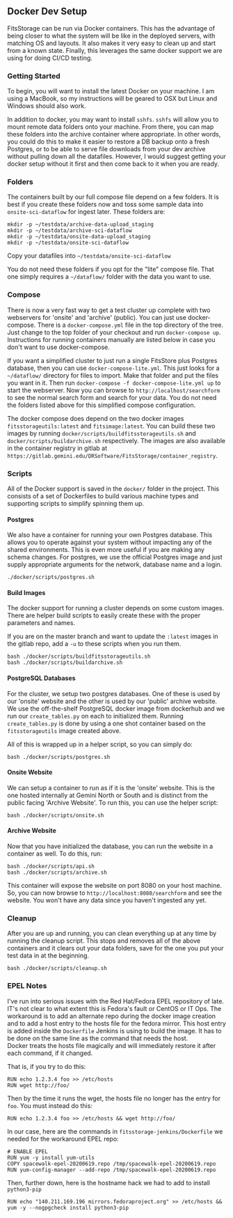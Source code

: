 ## Docker Dev Setup

FitsStorage can be run via Docker containers.  This has the advantage of being closer to
what the system will be like in the deployed servers, with matching OS and layouts.  It
also makes it very easy to clean up and start from a known state.  Finally, this leverages
the same docker support we are using for doing CI/CD testing.

### Getting Started

To begin, you will want to install the latest Docker on your machine.  I am using a
MacBook, so my instructions will be geared to OSX but Linux and Windows should also 
work.

In addition to docker, you may want to install `sshfs`.  `sshfs` will allow you to
mount remote data folders onto your machine.  From there, you can map these folders
into the archive container where appropriate.  In other words, you could do this to
make it easier to restore a DB backup onto a fresh Postgres, or to be able to serve
file downloads from your dev archive without pulling down all the datafiles.
However, I would suggest getting your docker setup without it first and then come
back to it when you are ready.

### Folders

The containers built by our full compose file depend on a few folders.  It is
best if you create these folders now and toss some sample data into 
`onsite-sci-dataflow` for ingest later.  These folders are:

```
mkdir -p ~/testdata/archive-data-upload_staging
mkdir -p ~/testdata/archive-sci-dataflow
mkdir -p ~/testdata/onsite-data-upload_staging
mkdir -p ~/testdata/onsite-sci-dataflow
```

Copy your datafiles into `~/testdata/onsite-sci-dataflow`

You do not need these folders if you opt for the "lite" compose file.  That one simply 
requires a `~/dataflow/` folder with the data you want to use.

### Compose

There is now a very fast way to get a test cluster up complete with two webservers for
'onsite' and 'archive' (public).  You can just use docker-compose.  There is a `docker-compose.yml`
file in the top directory of the tree.  Just change to the top folder of your checkout and
run `docker-compose up`.  Instructions for running containers manually are listed below in case
you don't want to use docker-compose.

If you want a simplified cluster to just run a single FitsStore plus Postgres database,
then you can use `docker-compose-lite.yml`.  This just looks for a `~/dataflow/` directory
for files to import.  Make that folder and put the files you want in it.  Then run
`docker-compose -f docker-compose-lite.yml up` to start the webserver.  Now you can browse
to `http://localhost/searchform` to see the normal search form and search for your data.
You do not need the folders listed above for this simplified compose configuration.

The docker compose does depend on the two docker images `fitsstorageutils:latest` and `fitsimage:latest`.
You can build these two images by running `docker/scripts/buildfitsstorageutils.sh` and
`docker/scripts/buildarchive.sh` respectively.  The images are also available in the container
registry in gitlab at `https://gitlab.gemini.edu/DRSoftware/FitsStorage/container_registry`.

### Scripts

All of the Docker support is saved in the `docker/` folder in the project.  This consists
of a set of Dockerfiles to build various machine types and supporting scripts to
simplify spinning them up.

#### Postgres

We also have a container for running your own Postgres database.  This allows you to 
operate against your system without impacting any of the shared environments.  This is
even more useful if you are making any schema changes.  For postgres, we use the
official Postgres image and just supply appropriate arguments for the network, database
name and a login.

```
./docker/scripts/postgres.sh
```

#### Build Images

The docker support for running a cluster depends on some custom images.  There
are helper build scripts to easily create these with the proper parameters and
names.

If you are on the master branch and want to update the `:latest` images in the
gitlab repo, add a `-u` to these scripts when you run them.

```
bash ./docker/scripts/buildfitsstorageutils.sh
bash ./docker/scripts/buildarchive.sh
```

#### PostgreSQL Databases

For the cluster, we setup two postgres databases.  One of these is used by our
'onsite' website and the other is used by our 'public' archive website.  We use
the off-the-shelf PostgreSQL docker image from dockerhub and we run our 
`create_tables.py` on each to initialized them.  Running `create_tables.py` is
done by using a one shot container based on the `fitsstorageutils` image
created above.

All of this is wrapped up in a helper script, so you can simply do:

```
bash ./docker/scripts/postgres.sh
```

#### Onsite Website

We can setup a container to run as if it is the 'onsite' website.  This is the
one hosted internally at Gemini North or South and is distinct from the public
facing 'Archive Website'.  To run this, you can use the helper script:

```
bash ./docker/scripts/onsite.sh
```

#### Archive Website

Now that you have initialized the database, you can run the website in a
container as well.  To do this, run:

```
bash ./docker/scripts/api.sh
bash ./docker/scripts/archive.sh
```

This container will expose the website on port 8080 on your host machine.
So, you can now browse to `http://localhost:8080/searchform` and see
the website.  You won't have any data since you haven't ingested any yet.

### Cleanup

After you are up and running, you can clean everything up at any time
by running the cleanup script.  This stops and removes all of the above
containers and it clears out your data folders, save for the one you put 
your test data in at the beginning.

```
bash ./docker/scripts/cleanup.sh
```

### EPEL Notes

I've run into serious issues with the Red Hat/Fedora EPEL repository of late.
IT's not clear to what extent this is Fedora's fault or CentOS or IT Ops.
The workaround is to add an alternate repo during the docker image creation
and to add a host entry to the hosts file for the fedora mirror.  This host
entry is added inside the `Dockerfile` Jenkins is using to build the image.
It has to be done on the same line as the command that needs the host.  
Docker treats the hosts file magically and will immediately restore it
after each command, if it changed.

That is, if you try to do this:

```
RUN echo 1.2.3.4 foo >> /etc/hosts
RUN wget http://foo/
```

Then by the time it runs the wget, the hosts file no longer has the entry
for `foo`.  You must instead do this:

```
RUN echo 1.2.3.4 foo >> /etc/hosts && wget http://foo/
```

In our case, here are the commands in `fitsstorage-jenkins/Dockerfile` 
we needed for the workaround EPEL repo:

```
# ENABLE EPEL
RUN yum -y install yum-utils
COPY spacewalk-epel-20200619.repo /tmp/spacewalk-epel-20200619.repo
RUN yum-config-manager --add-repo /tmp/spacewalk-epel-20200619.repo
```

Then, further down, here is the hostname hack we had to add to install
`python3-pip`

```
RUN echo "140.211.169.196 mirrors.fedoraproject.org" >> /etc/hosts && yum -y --nogpgcheck install python3-pip
```
